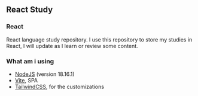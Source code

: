 ## React Study

### React
React language study repository. I use this repository to store my studies in React, I will update as I learn or review some content.

### What am i using
- [NodeJS](https://nodejs.org/en/download) (version 18.16.1)
- [Vite](https://vitejs.dev/guide/), SPA
- [TailwindCSS](https://tailwindui.com/documentation), for the customizations
